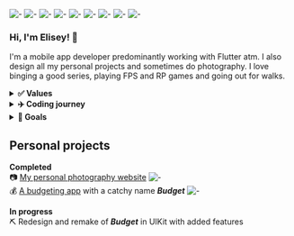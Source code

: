 ![-](https://img.shields.io/badge/OS-MacOS-7300ff?logo=macos&style=flat)
![-](https://img.shields.io/badge/LANG-Dart-7300ff?logo=flutter&style=flat)
![-](https://img.shields.io/badge/IDE-VSCode-7300ff?logo=visualstudiocode&style=flat)
![-](https://img.shields.io/badge/GIT-GitKraken-7300ff?logo=gitkraken&style=flat)
![-](https://img.shields.io/badge/CHAT-Slack-7300ff?logo=slack&style=flat)
![-](https://img.shields.io/badge/CHAT-Discord-7300ff?logo=discord&style=flat)
![-](https://img.shields.io/badge/WEB-Brave-7300ff?logo=brave&style=flat)
![-](https://img.shields.io/badge/DESIGN-Figma-7300ff?logo=figma&style=flat)
![-](https://img.shields.io/badge/MUSIC-Spotify-7300ff?logo=spotify&style=flat)

### Hi, I'm Elisey! 👋

I'm a mobile app developer predominantly working with Flutter atm. I also design all my personal projects and sometimes do photography. I love binging a good series, playing FPS and RP games and going out for walks.

<details>
  <summary><b>✅ Values</b></summary>
  <p>
    
  * Help others if they can't help themselves
  * Attention to details leads to great products
  * Always strive to improve, or go do something else
  * Having fun at work is a big part of life satisfaction
  * It should be possible to do most office tasks remotely
  * Collaboration is more productive than rivalry
  
  </p>
</details>

<details>
  <summary><b>✈️ Coding journey</b></summary>
  <p>
    
  - [x] Get absolutely ✨ **_HYPED_** ✨ by my first `Hello World!` in C++ in uni
  - [x] Figure I want to create applications
  - [x] Try ![-](https://img.shields.io/badge/-web-red) and ![-](https://img.shields.io/badge/-android-red) development. No MacBook, can't try iOS 😢
  - [x] Drop out, get a full-time job as a Flutter developer 👍 
  - [x] Develop platform specific code and start learning ![-](https://img.shields.io/badge/-iOS-success)
  - [x] Learn ![-](https://img.shields.io/badge/-Flutter-blue) like a pro 💯, work as a team lead and on solo projects
  
  </p>
</details>

<details>
  <summary><b>🎯 Goals</b></summary>
  <p>
    
  - [ ] Get back to studying CS&EE in free time
  - [ ] Make a suite of apps that make life easier 📉
  - [ ] Work on making quality housing, food and education more accessible
  - [ ] Work on automation and security (maybe)
  - [ ] Retire and create random bots, visualizations, IOT stuff, 3D spaces etc
  
  </p>
</details>

## Personal projects

**Completed** <br>
📷 [My personal photography website](https://www.eliseyozerov.com) ![-](https://img.shields.io/static/v1?label=using&message=Webflow&color=4353ff) <br>
💰 [A budgeting app](https://github.com/eliseyOzerov/budget_swiftUI) with a catchy name **_Budget_** ![-](https://img.shields.io/static/v1?label=using&message=SwiftUI&color=F05137)

**In progress** <br>
⛏ Redesign and remake of **_Budget_** in UIKit with added features
